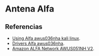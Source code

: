 # Antena Alfa

## Referencias

- [Using Alfa awus036nha kali linux](https://tutorials.technology/tutorials/using-alfa-awus036nha-kali-linux.html).
- [Drivers Alfa awus036nha](https://docs.alfa.com.tw/Product/AWUS036NH/).
- [Amazon ALFA Network AWUS051NH V2](https://www.amazon.es/gp/product/B00REZPU3G).

